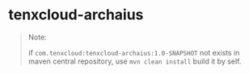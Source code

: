 # tenxcloud-archaius

> Note:
>
> if `com.tenxcloud:tenxcloud-archaius:1.0-SNAPSHOT` not exists in maven central repository, use `mvn clean install` build it by self.
